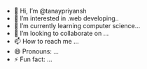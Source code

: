 - 👋 Hi, I’m @tanaypriyansh
- 👀 I’m interested in .web developing..
- 🌱 I’m currently learning computer science...
- 💞️ I’m looking to collaborate on ...
- 📫 How to reach me ...
- 😄 Pronouns: ...
- ⚡ Fun fact: ...

<!---
tanaypriyansh/tanaypriyansh is a ✨ special ✨ repository because its `README.md` (this file) appears on your GitHub profile.
You can click the Preview link to take a look at your changes.
--->

